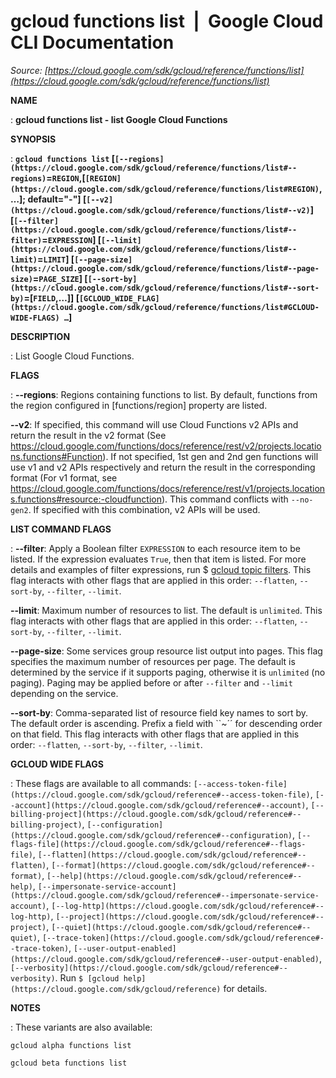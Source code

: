 # gcloud functions list  |  Google Cloud CLI Documentation

*Source: [https://cloud.google.com/sdk/gcloud/reference/functions/list](https://cloud.google.com/sdk/gcloud/reference/functions/list)*

**NAME**

: **gcloud functions list - list Google Cloud Functions**

**SYNOPSIS**

: **`gcloud functions list` [`[--regions](https://cloud.google.com/sdk/gcloud/reference/functions/list#--regions)`=`REGION`,[`[REGION](https://cloud.google.com/sdk/gcloud/reference/functions/list#REGION)`,…]; default="-"] [`[--v2](https://cloud.google.com/sdk/gcloud/reference/functions/list#--v2)`] [`[--filter](https://cloud.google.com/sdk/gcloud/reference/functions/list#--filter)`=`EXPRESSION`] [`[--limit](https://cloud.google.com/sdk/gcloud/reference/functions/list#--limit)`=`LIMIT`] [`[--page-size](https://cloud.google.com/sdk/gcloud/reference/functions/list#--page-size)`=`PAGE_SIZE`] [`[--sort-by](https://cloud.google.com/sdk/gcloud/reference/functions/list#--sort-by)`=[`FIELD`,…]] [`[GCLOUD_WIDE_FLAG](https://cloud.google.com/sdk/gcloud/reference/functions/list#GCLOUD-WIDE-FLAGS) …`]**

**DESCRIPTION**

: List Google Cloud Functions.

**FLAGS**

: **--regions**:
Regions containing functions to list. By default, functions from the region
configured in [functions/region] property are listed.

**--v2**:
If specified, this command will use Cloud Functions v2 APIs and return the
result in the v2 format (See
https://cloud.google.com/functions/docs/reference/rest/v2/projects.locations.functions#Function).
If not specified, 1st gen and 2nd gen functions will use v1 and v2 APIs
respectively and return the result in the corresponding format (For v1 format,
see
https://cloud.google.com/functions/docs/reference/rest/v1/projects.locations.functions#resource:-cloudfunction).
This command conflicts with `--no-gen2`. If specified with this
combination, v2 APIs will be used.

**LIST COMMAND FLAGS**

: **--filter**:
Apply a Boolean filter `EXPRESSION` to each resource item
to be listed. If the expression evaluates `True`, then that item is
listed. For more details and examples of filter expressions, run $ [gcloud topic filters](https://cloud.google.com/sdk/gcloud/reference/topic/filters). This flag
interacts with other flags that are applied in this order:
`--flatten`, `--sort-by`, `--filter`,
`--limit`.

**--limit**:
Maximum number of resources to list. The default is `unlimited`. This
flag interacts with other flags that are applied in this order:
`--flatten`, `--sort-by`, `--filter`,
`--limit`.

**--page-size**:
Some services group resource list output into pages. This flag specifies the
maximum number of resources per page. The default is determined by the service
if it supports paging, otherwise it is `unlimited` (no paging).
Paging may be applied before or after `--filter` and
`--limit` depending on the service.

**--sort-by**:
Comma-separated list of resource field key names to sort by. The default order
is ascending. Prefix a field with ``~´´ for descending order on that
field. This flag interacts with other flags that are applied in this order:
`--flatten`, `--sort-by`, `--filter`,
`--limit`.

**GCLOUD WIDE FLAGS**

: These flags are available to all commands: `[--access-token-file](https://cloud.google.com/sdk/gcloud/reference#--access-token-file)`,
`[--account](https://cloud.google.com/sdk/gcloud/reference#--account)`, `[--billing-project](https://cloud.google.com/sdk/gcloud/reference#--billing-project)`,
`[--configuration](https://cloud.google.com/sdk/gcloud/reference#--configuration)`,
`[--flags-file](https://cloud.google.com/sdk/gcloud/reference#--flags-file)`,
`[--flatten](https://cloud.google.com/sdk/gcloud/reference#--flatten)`, `[--format](https://cloud.google.com/sdk/gcloud/reference#--format)`, `[--help](https://cloud.google.com/sdk/gcloud/reference#--help)`, `[--impersonate-service-account](https://cloud.google.com/sdk/gcloud/reference#--impersonate-service-account)`,
`[--log-http](https://cloud.google.com/sdk/gcloud/reference#--log-http)`,
`[--project](https://cloud.google.com/sdk/gcloud/reference#--project)`, `[--quiet](https://cloud.google.com/sdk/gcloud/reference#--quiet)`, `[--trace-token](https://cloud.google.com/sdk/gcloud/reference#--trace-token)`, `[--user-output-enabled](https://cloud.google.com/sdk/gcloud/reference#--user-output-enabled)`,
`[--verbosity](https://cloud.google.com/sdk/gcloud/reference#--verbosity)`.
Run `$ [gcloud help](https://cloud.google.com/sdk/gcloud/reference)` for details.

**NOTES**

: These variants are also available:

```
gcloud alpha functions list
```

```
gcloud beta functions list
```